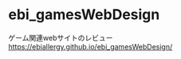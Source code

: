 # ebi_gamesWebDesign
ゲーム関連webサイトのレビュー<br>
<a href="https://ebiallergy.github.io/ebi_gamesWebDesign/" target="_blank">https://ebiallergy.github.io/ebi_gamesWebDesign/</a>
